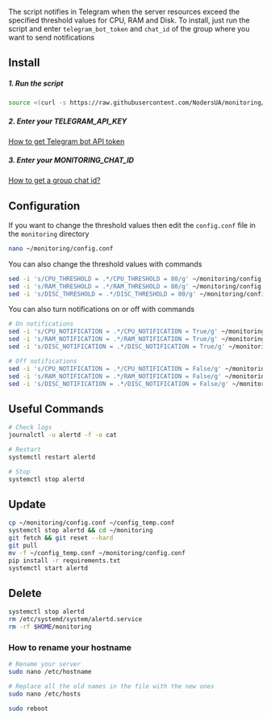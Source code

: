 The script notifies in Telegram when the server resources exceed the specified threshold values ​​for CPU, RAM and Disk. To install, just run the script and enter `telegram_bot_token` and `chat_id` of the group where you want to send notifications

## Install
##### 1. Run the script
```bash
source <(curl -s https://raw.githubusercontent.com/NodersUA/monitoring/main/setup.sh)
```

##### 2. Enter your TELEGRAM_API_KEY
[How to get Telegram bot API token](https://www.siteguarding.com/en/how-to-get-telegram-bot-api-token)

##### 3. Enter your MONITORING_CHAT_ID
[How to get a group chat id?](https://stackoverflow.com/questions/32423837/telegram-bot-how-to-get-a-group-chat-id)

## Configuration
If you want to change the threshold values ​​then edit the `config.conf` file in the `monitoring` directory
```bash
nano ~/monitoring/config.conf
```

You can also change the threshold values ​​with commands
```bash
sed -i 's/CPU_THRESHOLD = .*/CPU_THRESHOLD = 80/g' ~/monitoring/config.conf
sed -i 's/RAM_THRESHOLD = .*/RAM_THRESHOLD = 80/g' ~/monitoring/config.conf
sed -i 's/DISC_THRESHOLD = .*/DISC_THRESHOLD = 80/g' ~/monitoring/config.conf
```

You can also turn notifications on or off with commands
```bash
# On notifications
sed -i 's/CPU_NOTIFICATION = .*/CPU_NOTIFICATION = True/g' ~/monitoring/config.conf
sed -i 's/RAM_NOTIFICATION = .*/RAM_NOTIFICATION = True/g' ~/monitoring/config.conf
sed -i 's/DISC_NOTIFICATION = .*/DISC_NOTIFICATION = True/g' ~/monitoring/config.conf

# Off notifications
sed -i 's/CPU_NOTIFICATION = .*/CPU_NOTIFICATION = False/g' ~/monitoring/config.conf
sed -i 's/RAM_NOTIFICATION = .*/RAM_NOTIFICATION = False/g' ~/monitoring/config.conf
sed -i 's/DISC_NOTIFICATION = .*/DISC_NOTIFICATION = False/g' ~/monitoring/config.conf
```

## Useful Commands
```bash
# Check logs
journalctl -u alertd -f -o cat
```
```bash
# Restart
systemctl restart alertd
```
```bash
# Stop
systemctl stop alertd
```

## Update
```bash
cp ~/monitoring/config.conf ~/config_temp.conf
systemctl stop alertd && cd ~/monitoring
git fetch && git reset --hard
git pull
mv -f ~/config_temp.conf ~/monitoring/config.conf
pip install -r requirements.txt
systemctl start alertd
```

## Delete
```bash
systemctl stop alertd
rm /etc/systemd/system/alertd.service
rm -rf $HOME/monitoring
```

### How to rename your hostname
```bash
# Rename your server
sudo nano /etc/hostname
```

```bash
# Replace all the old names in the file with the new ones
sudo nano /etc/hosts
```

```bash
sudo reboot
```
